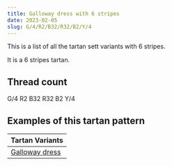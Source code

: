 ```yaml
---
title: Galloway dress with 6 stripes
date: 2023-02-05
slug: G/4/R2/B32/R32/B2/Y/4
---
```

This is a list of all the tartan sett variants with 6 stripes.

It is a 6 stripes tartan.


## Thread count
G/4 R2 B32 R32 B2 Y/4

## Examples of this tartan pattern

| Tartan Variants |
|---------------|
| [Galloway dress](/variants/g/4/r2/b32/r32/b2/y/4-b304080-g008000-rc00000-yf0c000)||
